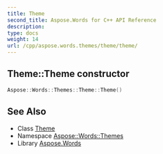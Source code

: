 ```yaml
---
title: Theme
second_title: Aspose.Words for C++ API Reference
description: 
type: docs
weight: 14
url: /cpp/aspose.words.themes/theme/theme/
---
```

## Theme::Theme constructor




```cpp
Aspose::Words::Themes::Theme::Theme()
```

## See Also

* Class [Theme](../)
* Namespace [Aspose::Words::Themes](../../)
* Library [Aspose.Words](../../../)
